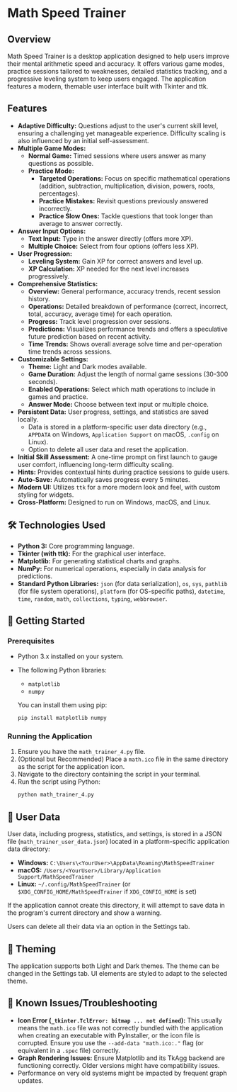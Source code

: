 # Math Speed Trainer

##  Overview

Math Speed Trainer is a desktop application designed to help users improve their mental arithmetic speed and accuracy. It offers various game modes, practice sessions tailored to weaknesses, detailed statistics tracking, and a progressive leveling system to keep users engaged. The application features a modern, themable user interface built with Tkinter and ttk.

##  Features

* **Adaptive Difficulty:** Questions adjust to the user's current skill level, ensuring a challenging yet manageable experience. Difficulty scaling is also influenced by an initial self-assessment.
* **Multiple Game Modes:**
    * **Normal Game:** Timed sessions where users answer as many questions as possible.
    * **Practice Mode:**
        * **Targeted Operations:** Focus on specific mathematical operations (addition, subtraction, multiplication, division, powers, roots, percentages).
        * **Practice Mistakes:** Revisit questions previously answered incorrectly.
        * **Practice Slow Ones:** Tackle questions that took longer than average to answer correctly.
* **Answer Input Options:**
    * **Text Input:** Type in the answer directly (offers more XP).
    * **Multiple Choice:** Select from four options (offers less XP).
* **User Progression:**
    * **Leveling System:** Gain XP for correct answers and level up.
    * **XP Calculation:** XP needed for the next level increases progressively.
* **Comprehensive Statistics:**
    * **Overview:** General performance, accuracy trends, recent session history.
    * **Operations:** Detailed breakdown of performance (correct, incorrect, total, accuracy, average time) for each operation.
    * **Progress:** Track level progression over sessions.
    * **Predictions:** Visualizes performance trends and offers a speculative future prediction based on recent activity.
    * **Time Trends:** Shows overall average solve time and per-operation time trends across sessions.
* **Customizable Settings:**
    * **Theme:** Light and Dark modes available.
    * **Game Duration:** Adjust the length of normal game sessions (30-300 seconds).
    * **Enabled Operations:** Select which math operations to include in games and practice.
    * **Answer Mode:** Choose between text input or multiple choice.
* **Persistent Data:** User progress, settings, and statistics are saved locally.
    * Data is stored in a platform-specific user data directory (e.g., `APPDATA` on Windows, `Application Support` on macOS, `.config` on Linux).
    * Option to delete all user data and reset the application.
* **Initial Skill Assessment:** A one-time prompt on first launch to gauge user comfort, influencing long-term difficulty scaling.
* **Hints:** Provides contextual hints during practice sessions to guide users.
* **Auto-Save:** Automatically saves progress every 5 minutes.
* **Modern UI:** Utilizes `ttk` for a more modern look and feel, with custom styling for widgets.
* **Cross-Platform:** Designed to run on Windows, macOS, and Linux.

## 🛠 Technologies Used

* **Python 3:** Core programming language.
* **Tkinter (with ttk):** For the graphical user interface.
* **Matplotlib:** For generating statistical charts and graphs.
* **NumPy:** For numerical operations, especially in data analysis for predictions.
* **Standard Python Libraries:** `json` (for data serialization), `os`, `sys`, `pathlib` (for file system operations), `platform` (for OS-specific paths), `datetime`, `time`, `random`, `math`, `collections`, `typing`, `webbrowser`.

## 🚀 Getting Started

### Prerequisites

* Python 3.x installed on your system.
* The following Python libraries:
    * `matplotlib`
    * `numpy`

    You can install them using pip:
    ```bash
    pip install matplotlib numpy
    ```

### Running the Application

1.  Ensure you have the `math_trainer_4.py` file.
2.  (Optional but Recommended) Place a `math.ico` file in the same directory as the script for the application icon.
3.  Navigate to the directory containing the script in your terminal.
4.  Run the script using Python:
    ```bash
    python math_trainer_4.py
    ```

## 💾 User Data

User data, including progress, statistics, and settings, is stored in a JSON file (`math_trainer_user_data.json`) located in a platform-specific application data directory:

* **Windows:** `C:\Users\<YourUser>\AppData\Roaming\MathSpeedTrainer`
* **macOS:** `/Users/<YourUser>/Library/Application Support/MathSpeedTrainer`
* **Linux:** `~/.config/MathSpeedTrainer` (or `$XDG_CONFIG_HOME/MathSpeedTrainer` if `XDG_CONFIG_HOME` is set)

If the application cannot create this directory, it will attempt to save data in the program's current directory and show a warning.

Users can delete all their data via an option in the Settings tab.

## 🎨 Theming

The application supports both Light and Dark themes. The theme can be changed in the Settings tab. UI elements are styled to adapt to the selected theme.


## 🐛 Known Issues/Troubleshooting

* **Icon Error (`_tkinter.TclError: bitmap ... not defined`):** This usually means the `math.ico` file was not correctly bundled with the application when creating an executable with PyInstaller, or the icon file is corrupted. Ensure you use the `--add-data "math.ico:."` flag (or equivalent in a `.spec` file) correctly.
* **Graph Rendering Issues:** Ensure Matplotlib and its TkAgg backend are functioning correctly. Older versions might have compatibility issues.
* Performance on very old systems might be impacted by frequent graph updates.
